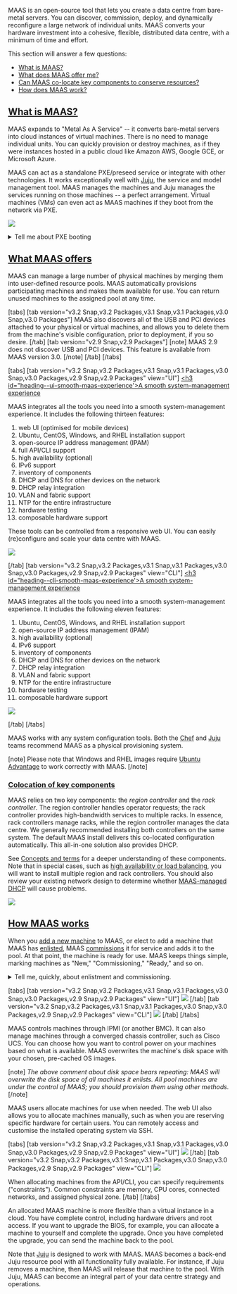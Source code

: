 <!-- "About MAAS" -->
MAAS is an open-source tool that lets you create a data centre from bare-metal servers. You can discover, commission, deploy, and dynamically reconfigure a large network of individual units.  MAAS converts your hardware investment into a cohesive, flexible, distributed data centre, with a minimum of time and effort.

This section will answer a few questions:

- [What is MAAS?](#heading--what-is-maas)
- [What does MAAS offer me?](#heading--what-maas-offers)
- [Can MAAS co-locate key components to conserve resources?](#heading--colocation-of-key-components)
- [How does MAAS work?](#heading--how-maas-works)

<a href="#heading--what-is-maas"><h2 id="heading--what-is-maas">What is MAAS?</h2></a>

MAAS expands to "Metal As A Service" -- it converts bare-metal servers into cloud instances of virtual machines. There is no need to manage individual units. You can quickly provision or destroy machines, as if they were instances hosted in a public cloud like Amazon AWS, Google GCE, or Microsoft Azure.

MAAS can act as a standalone PXE/preseed service or integrate with other technologies. It works exceptionally well with [Juju](https://juju.is/docs/olm/maas), the service and model management tool. MAAS manages the machines and Juju manages the services running on those machines -- a perfect arrangement.  Virtual machines (VMs) can even act as MAAS machines if they boot from the network via PXE.

<a href="https://discourse.maas.io/uploads/default/original/1X/d19eff9ef45c554d085ee1d657e4ddd810eac6df.jpeg" target="_blank"><img src="https://discourse.maas.io/uploads/default/original/1X/d19eff9ef45c554d085ee1d657e4ddd810eac6df.jpeg"></a>

<details><summary>Tell me about PXE booting</summary>

PXE stands for "Preboot Execution Environment," usually pronounced "pixie."  The term refers to a way of booting an OS image (or other software assembly) downloaded to a client via a NIC.  The NIC must be PXE-capable for this to work.  Many NICs can be configured to support PXE boot with a software switch.

</details>

<a href="#heading--what-maas-offers"><h2 id="heading--what-maas-offers">What MAAS offers</h2></a>

MAAS can manage a large number of physical machines by merging them into user-defined resource pools. MAAS automatically provisions participating machines and makes them available for use. You can return unused machines to the assigned pool at any time.

[tabs]
[tab version="v3.2 Snap,v3.2 Packages,v3.1 Snap,v3.1 Packages,v3.0 Snap,v3.0 Packages"]
MAAS also discovers all of the USB and PCI devices attached to your physical or virtual machines, and allows you to delete them from the machine's visible configuration, prior to deployment, if you so desire.
[/tab]
[tab version="v2.9 Snap,v2.9 Packages"]
[note]
MAAS 2.9 does not discover USB and PCI devices.  This feature is available from MAAS version 3.0.
[/note]
[/tab]
[/tabs]

[tabs]
[tab version="v3.2 Snap,v3.2 Packages,v3.1 Snap,v3.1 Packages,v3.0 Snap,v3.0 Packages,v2.9 Snap,v2.9 Packages" view="UI"]
<a href="#heading--ui-smooth-maas-experience"><h3 id="heading--ui-smooth-maas-experience'>A smooth system-management experience</h3></a>

MAAS integrates all the tools you need into a smooth system-management experience. It includes the following thirteen features:

1. web UI (optimised for mobile devices)
2. Ubuntu, CentOS, Windows, and RHEL installation support
3. open-source IP address management (IPAM)
4. full API/CLI support
5. high availability (optional)
6. IPv6 support
7. inventory of components
8. DHCP and DNS for other devices on the network
9. DHCP relay integration
10. VLAN and fabric support
11. NTP for the entire infrastructure
12. hardware testing
13. composable hardware support

These tools can be controlled from a responsive web UI.  You can easily (re)configure and scale your data centre with MAAS.

<a href="https://discourse.maas.io/uploads/default/original/1X/00968a71b82ce01c45ae3b345ed6b1270d0927bf.jpeg" target = "_blank"><img src="https://discourse.maas.io/uploads/default/original/1X/00968a71b82ce01c45ae3b345ed6b1270d0927bf.jpeg"></a> 

[/tab]
[tab version="v3.2 Snap,v3.2 Packages,v3.1 Snap,v3.1 Packages,v3.0 Snap,v3.0 Packages,v2.9 Snap,v2.9 Packages" view="CLI"]
<a href="#heading--cli-smooth-maas-experience"><h3 id="heading--cli-smooth-maas-experience'>A smooth system-management experience</h3></a>

MAAS integrates all the tools you need into a smooth system-management experience. It includes the following eleven features:

1. Ubuntu, CentOS, Windows, and RHEL installation support
2. open-source IP address management (IPAM)
3. high availability (optional)
4. IPv6 support
5. inventory of components
6. DHCP and DNS for other devices on the network
7. DHCP relay integration
8. VLAN and fabric support
9. NTP for the entire infrastructure
10. hardware testing
11. composable hardware support


<a href="https://discourse.maas.io/uploads/default/original/1X/40fdae53957095e5a830458dc5c7a62ea5d78c10.jpeg" target = "_blank"><img src="https://discourse.maas.io/uploads/default/original/1X/40fdae53957095e5a830458dc5c7a62ea5d78c10.jpeg"></a> 

[/tab]
[/tabs]

MAAS works with any system configuration tools. Both the [Chef](https://www.chef.io/chef) and [Juju](https://jaas.ai/) teams recommend MAAS as a physical provisioning system.

[note]
Please note that Windows and RHEL images require [Ubuntu Advantage](https://www.ubuntu.com/support) to work correctly with MAAS.
[/note]

<a href="heading--colocation-of-key-components"><h3 id="heading--colocation-of-key-components">Colocation of key components</h3></a>

MAAS relies on two key components: the *region controller* and the *rack controller*. The region controller handles operator requests; the rack controller provides high-bandwidth services to multiple racks. In essence, rack controllers manage racks, while the region controller manages the data centre. We generally recommended installing both controllers on the same system.  The default MAAS install delivers this co-located configuration automatically. This all-in-one solution also provides DHCP. 

See [Concepts and terms](/t/maas-concepts-and-terms-reference/5416#heading--controllers) for a deeper understanding of these components. Note that in special cases, such as [high availability or load balancing](/t/how-to-enable-high-availability/5120), you will want to install multiple region and rack controllers.  You should also review your existing network design to determine whether [MAAS-managed DHCP](/t/how-to-manage-dhcp/5132) will cause problems.

<a href="https://discourse.maas.io/uploads/default/original/1X/3ad2b128fbc034e9f575f21c0415a6e6c55baea3.jpeg" target = "_blank"><img src="https://discourse.maas.io/uploads/default/original/1X/3ad2b128fbc034e9f575f21c0415a6e6c55baea3.jpeg"></a>

<a href="heading--how-maas-works"><h2 id="heading--how-maas-works">How MAAS works</h2></a>

When you [add a new machine](/t/how-to-manage-machines/5160#heading--how-to-add-a-machine-manually) to MAAS, or elect to add a machine that MAAS has [enlisted](/t/about-machines/5080#heading--about-enlistment), MAAS [commissions](/t/about-machines/5080#heading--about-commissioning-machines) it for service and adds it to the pool.  At that point, the machine is ready for use. MAAS keeps things simple, marking machines as "New," "Commissioning," "Ready," and so on.

<details><summary>Tell me, quickly, about enlistment and commissioning.</summary>

There are two ways to add a machine to MAAS.  Assuming it's on the network and capable of PXE-booting, you can add it explicitly -- or MAAS can simply discover it when you turn it on.

Enlistment just means that MAAS discovers a machine when you turn it on, and presents it to the MAAS administrator, so that they can choose whether or not to commission it.  Machines that have only been enlisted will show up in the machine list as "New."

Commissioning means that MAAS has successfully booted the machine, scanned and recorded its resources, and prepared it for eventual deployment.  Machines that you explicitly add are automatically commissioned.  MAAS marks a successfully-commissioned machine as "Ready" in the machine list.

</details>

[tabs]
[tab version="v3.2 Snap,v3.2 Packages,v3.1 Snap,v3.1 Packages,v3.0 Snap,v3.0 Packages,v2.9 Snap,v2.9 Packages" view="UI"]
<a href="https://discourse.maas.io/uploads/default/original/1X/605019de31078dd70df72ff199d812de13a30d00.jpeg" target = "_blank"><img src="https://discourse.maas.io/uploads/default/original/1X/605019de31078dd70df72ff199d812de13a30d00.jpeg"></a>
[/tab]
[tab version="v3.2 Snap,v3.2 Packages,v3.1 Snap,v3.1 Packages,v3.0 Snap,v3.0 Packages,v2.9 Snap,v2.9 Packages" view="CLI"]
<a href="https://discourse.maas.io/uploads/default/original/1X/6aec9b567022216d80596411e689a14e1f594674.jpeg" target = "_blank"><img src="https://discourse.maas.io/uploads/default/original/1X/6aec9b567022216d80596411e689a14e1f594674.jpeg"></a>
[/tab]
[/tabs]

MAAS controls machines through IPMI (or another BMC). It can also manage machines through a converged chassis controller, such as Cisco UCS.  You can choose how you want to control power on your machines based on what is available.  MAAS overwrites the machine's disk space with your chosen, pre-cached OS images.

[note]
*The above comment about disk space bears repeating: MAAS will overwrite the disk space of all machines it enlists. All pool machines are under the control of MAAS; you should provision them using other methods.*
[/note]

MAAS users allocate machines for use when needed. The web UI also allows you to allocate machines manually, such as when you are reserving specific hardware for certain users. You can remotely access and customise the installed operating system via SSH.

[tabs]
[tab version="v3.2 Snap,v3.2 Packages,v3.1 Snap,v3.1 Packages,v3.0 Snap,v3.0 Packages,v2.9 Snap,v2.9 Packages" view="UI"]
<a href="https://discourse.maas.io/uploads/default/original/1X/8101d641c55d912cd66646bd99bbee9bb8f196ab.jpeg" target = "_blank"><img src="https://discourse.maas.io/uploads/default/original/1X/8101d641c55d912cd66646bd99bbee9bb8f196ab.jpeg"></a>
[/tab]
[tab version="v3.2 Snap,v3.2 Packages,v3.1 Snap,v3.1 Packages,v3.0 Snap,v3.0 Packages,v2.9 Snap,v2.9 Packages" view="CLI"]
<a href="https://discourse.maas.io/uploads/default/original/1X/ac3b251a916bb18a7e7e463d7fa3c57ef32628da.jpeg" target = "_blank"><img src="https://discourse.maas.io/uploads/default/original/1X/ac3b251a916bb18a7e7e463d7fa3c57ef32628da.jpeg"></a>

When allocating machines from the API/CLI, you can specify requirements ("constraints"). Common constraints are memory, CPU cores, connected networks, and assigned physical zone.
[/tab]
[/tabs]

An allocated MAAS machine is more flexible than a virtual instance in a cloud. You have complete control, including hardware drivers and root access. If you want to upgrade the BIOS, for example, you can allocate a machine to yourself and complete the upgrade.  Once you have completed the upgrade, you can send the machine back to the pool.

Note that [Juju](https://juju.is/docs/olm/maas) is designed to work with MAAS. MAAS becomes a back-end Juju resource pool with all functionality fully available. For instance, if Juju removes a machine, then MAAS will release that machine to the pool.  With Juju, MAAS can become an integral part of your data centre strategy and operations.